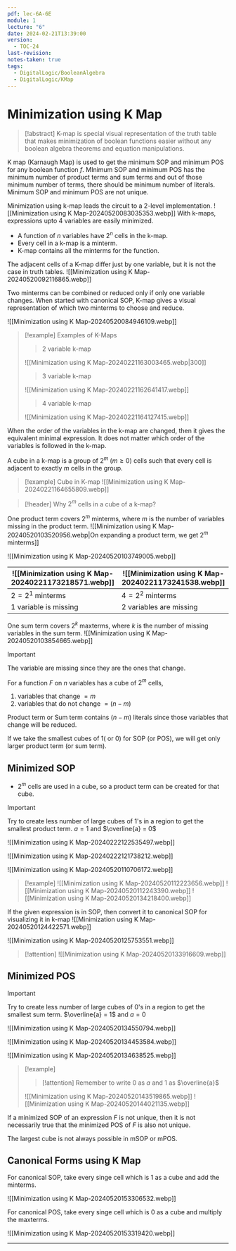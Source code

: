 ```yaml
---
pdf: lec-6A-6E
module: 1
lecture: "6"
date: 2024-02-21T13:39:00
version:
  - TOC-24
last-revision: 
notes-taken: true
tags:
  - DigitalLogic/BooleanAlgebra
  - DigitalLogic/KMap
---
```

# Minimization using K Map
> [!abstract] 
> K-map is special visual representation of the truth table that makes minimization of boolean functions easier without any boolean algebra theorems and equation manipulations.

K map (Karnaugh Map) is used to get the minimum SOP and minimum POS for any boolean function $f$.
MInimum SOP and minimum POS has the minimum number of product terms and sum terms and out of those minimum number of terms, there should be minimum number of literals.
Minimum SOP and minimum POS are not unique.

Minimization using k-map leads the circuit to a 2-level implementation.
![[Minimization using K Map-20240520083035353.webp]]
With k-maps, expressions upto 4 variables are easily minimized.

- A function of $n$ variables have $2^n$ cells in the k-map.
- Every cell in a k-map is a minterm.
- K-map contains all the minterms for the function.

The adjacent cells of a K-map differ just by one variable, but it is not the case in truth tables.
![[Minimization using K Map-20240520092116865.webp]]

Two minterms can be combined or reduced only if only one variable changes. When started with canonical SOP, K-map gives a visual representation of which two minterms to choose and reduce.

![[Minimization using K Map-20240520084946109.webp]]

> [!example] Examples of K-Maps
>> 2 variable k-map
> 
> ![[Minimization using K Map-20240221163003465.webp|300]]
>> 3 variable k-map
>
> ![[Minimization using K Map-20240221162641417.webp]]
>> 4 variable k-map
> 
> ![[Minimization using K Map-20240221164127415.webp]]

When the order of the variables in the k-map are changed, then it gives the equivalent minimal expression. It does not matter which order of the variables is followed in the k-map.

A cube in a k-map is a group of $2^m$ ($m \ge 0$) cells such that every cell is adjacent to exactly $m$ cells in the group.

> [!example] Cube in K-map
> ![[Minimization using K Map-20240221164655809.webp]]

> [!header] Why $2^m$ cells in a cube of a k-map?

One product term covers $2^m$ minterms, where $m$ is the number of variables missing in the product term.
![[Minimization using K Map-20240520103520956.webp|On expanding a product term, we get $2^m$ minterms]]

![[Minimization using K Map-20240520103749005.webp]]

| ![[Minimization using K Map-20240221173218571.webp]] | ![[Minimization using K Map-20240221173241538.webp]] |
| ---------------------------------------------------- | ---------------------------------------------------- |
| $2 = 2^1$ minterms                                   | $4 = 2^2$ minterms                                   |
| 1 variable is missing                                | 2 variables are missing                              |


One sum term covers $2^k$ maxterms, where $k$ is the number of missing variables in the sum term.
![[Minimization using K Map-20240520103854665.webp]]

> [!important] 
> The variable are missing since they are the ones that change.

For a function $F$ on $n$ variables has a cube of $2^m$ cells,
1. variables that change $= m$
2. variables that do not change $= (n-m)$

Product term or Sum term contains $(n-m)$ literals since those variables that change will be reduced.

If we take the smallest cubes of 1( or 0) for SOP (or POS), we will get only larger product term (or sum term).

## Minimized SOP
- $2^m$ cells are used in a cube, so a product term can be created for that cube.

> [!important] 
> Try to create less number of large cubes of 1's in a region to get the smallest product term.
> $a = 1$ and $\overline{a} = 0$

![[Minimization using K Map-20240222122535497.webp]]

![[Minimization using K Map-20240222121738212.webp]]

![[Minimization using K Map-20240520110706172.webp]]


> [!example] 
> ![[Minimization using K Map-20240520112223656.webp]]
> ![[Minimization using K Map-20240520112243390.webp]]
> ![[Minimization using K Map-20240520134218400.webp]]

If the given expression is in SOP, then convert it to canonical SOP for visualizing it in k-map
![[Minimization using K Map-20240520124422571.webp]]

![[Minimization using K Map-20240520125753551.webp]]

> [!attention] 
> ![[Minimization using K Map-20240520133916609.webp]]

## Minimized POS

> [!important] 
> Try to create less number of large cubes of 0's in a region to get the smallest sum term.
> $\overline{a} = 1$ and $a = 0$

![[Minimization using K Map-20240520134550794.webp]]

![[Minimization using K Map-20240520134453584.webp]]

![[Minimization using K Map-20240520134638525.webp]]


> [!example] 
>> [!attention] 
>>Remember to write 0 as $a$ and 1 as $\overline{a}$
>
> ![[Minimization using K Map-20240520143519865.webp]]
> ![[Minimization using K Map-20240520144021135.webp]]

If a minimized SOP of an expression $F$ is not unique, then it is not necessarily true that the minimized POS of $F$ is also not unique.

The largest cube is not always possible in mSOP or mPOS.

## Canonical Forms using K Map

For canonical SOP, take every singe cell which is 1 as a cube and add the minterms.

![[Minimization using K Map-20240520153306532.webp]]

For canonical POS, take every singe cell which is 0 as a cube and multiply the maxterms.

![[Minimization using K Map-20240520153319420.webp]]

---